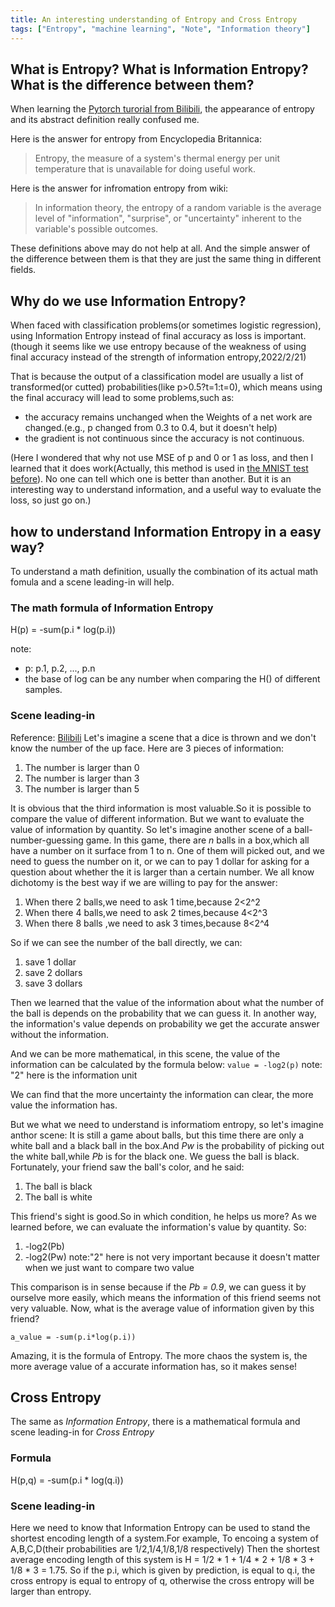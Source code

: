 ```yaml
---
title: An interesting understanding of Entropy and Cross Entropy
tags: ["Entropy", "machine learning", "Note", "Information theory"]
---
```


## What is Entropy? What is Information Entropy? What is the difference between them?
When learning the [Pytorch turorial from Bilibili](https://www.bilibili.com/video/BV1US4t1M7g?p=48), the appearance of entropy and its abstract definition really confused me.

Here is the answer for entropy from Encyclopedia Britannica:
> Entropy, the measure of a system's thermal energy per unit temperature that is unavailable for doing useful work.

Here is the answer for infromation entropy from wiki:
> In information theory, the entropy of a random variable is the average level of "information", "surprise", or "uncertainty" inherent to the variable's possible outcomes.

These definitions above may do not help at all. And the simple answer of the difference between them is that they are just the same thing in different fields.

## Why do we use Information Entropy?

When faced with classification problems(or sometimes logistic regression), using Information Entropy instead of final accuracy as loss is important. (though it seems like we use entropy because of the weakness of using final accuracy instead of the strength of information entropy,2022/2/21)

That is because the output of a classification model are usually a list of transformed(or cutted) probabilities(like p>0.5?t=1:t=0), which means using the final accuracy will lead to some problems,such as:

* the accuracy remains unchanged when the Weights of a net work are changed.(e.g., p changed from 0.3 to 0.4, but it doesn't help)
* the gradient is not continuous since the accuracy is not continuous.

(Here I wondered that why not use MSE of p and 0 or 1 as loss, and then I learned that it does work(Actually, this method is used in [the MNIST test before](https://leaflight.github.io/2022/02/17/ClassificationAndMNIST/)). No one can tell which one is better than another. But it is an interesting way to understand information, and a useful way to evaluate the loss, so just go on.)

## how to understand Information Entropy in a easy way?

To understand a math definition, usually the combination of its actual math fomula and a scene leading-in will help.

### The math formula of Information Entropy

H(p) = -sum(p.i * log(p.i))

note:
* p: p.1, p.2, ..., p.n
* the base of log can be any number when comparing the H() of different samples.

### Scene leading-in
Reference: [Bilibili](https://www.bilibili.com/video/BV1Ga41127Zu)
Let's imagine a scene that a dice is thrown and we don't know the number of the up face. Here are 3 pieces of information:

1. The number is larger than 0
2. The number is larger than 3
3. The number is larger than 5

It is obvious that the third information is most valuable.So it is possible to compare the value of different information. But we want to evaluate the value of information by quantity. So let's imagine another scene of a ball-number-guessing game. In this game, there are _n_ balls in a box,which all have a number on it surface from 1 to n. One of them will picked out, and we need to guess the number on it, or we can to pay 1 dollar for asking for a question about whether the it is larger than a certain number. We all know dichotomy is the best way if we are willing to pay for the answer:

1. When there 2 balls,we need to ask 1 time,because 2<2^2
2. When there 4 balls,we need to ask 2 times,because 4<2^3
3. When there 8 balls ,we need to ask 3 times,because 8<2^4

So if we can see the number of the ball directly, we can:
1. save 1 dollar
2. save 2 dollars
4. save 3 dollars

Then we learned that the value of the information about what the number of the ball is depends on the probability that we can guess it. In another way, the information's value depends on probability we get the accurate answer without the information.

And we can be more mathematical, in this scene, the value of the information can be calculated by the formula below:
`value = -log2(p)`
note: "2" here is the information unit

We can find that the more uncertainty the information can clear, the more value the information has.

But we what we need to understand is informatiom entropy, so let's imagine anthor scene:
It is still a game about balls, but this time there are only a white ball and a black ball in the box.And _Pw_ is the probability of picking out the white ball,while _Pb_ is for the black one. We guess the ball is black. Fortunately, your friend saw the ball's color, and he said:
1. The ball is black
2. The ball is white

This friend's sight is good.So in which condition, he helps us more?
As we learned before, we can evaluate the information's value by quantity. So:
1. -log2(Pb)
2. -log2(Pw)
note:"2" here is not very important because it doesn't matter when we just want to compare two value

This comparison is in sense because if the _Pb = 0.9_, we can guess it by ourselve more easily, which means the information of this friend seems not very valuable.
Now, what is the average value of information given by this friend?
```
a_value = -sum(p.i*log(p.i))
```

Amazing, it is the formula of Entropy. The more chaos the system is, the more average value of a accurate information has, so it makes sense!

## Cross Entropy

The same as _Information Entropy_, there is a mathematical formula and  scene leading-in for _Cross Entropy_

### Formula

H(p,q) = -sum(p.i * log(q.i))

### Scene leading-in

Here we need to know that Information Entropy can be used to stand the shortest encoding length of a system.For example, To encoing a system of A,B,C,D(their probabilities are 1/2,1/4,1/8,1/8 respectively) Then the shortest average encoding length of this system is H = 1/2 * 1 + 1/4 * 2 + 1/8 * 3 + 1/8 * 3 = 1.75.
So if the p.i, which is given by prediction, is equal to q.i, the cross entropy is equal to entropy of q, otherwise the cross entropy will be larger than entropy.
